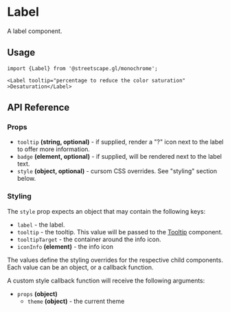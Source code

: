 # Label

A label component.

## Usage

    import {Label} from '@streetscape.gl/monochrome';

    <Label tooltip="percentage to reduce the color saturation" >Desaturation</Label>

## API Reference

### Props

* `tooltip` **(string, optional)** - if supplied, render a "?" icon next to the label to offer more information.
* `badge` **(element, optional)** - if supplied, will be rendered next to the label text.
* `style` **(object, optional)** - cursom CSS overrides. See "styling" section below.


### Styling

The `style` prop expects an object that may contain the following keys:

* `label` - the label.
* `tooltip` - the tooltip. This value will be passed to the [Tooltip](../shared/popover/README.md) component.
* `tooltipTarget` - the container around the info icon.
* `iconInfo` **(element)** - the info icon

The values define the styling overrides for the respective child components. Each value can be an object, or a callback function.

A custom style callback function will receive the following arguments:

* `props` **(object)**
  - `theme` **(object)** - the current theme
